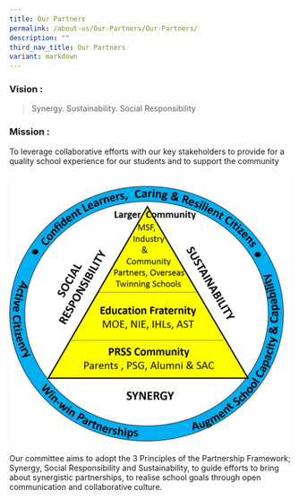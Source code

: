 ```yaml
---
title: Our Partners
permalink: /about-us/Our-Partners/Our-Partners/
description: ""
third_nav_title: Our Partners
variant: markdown
---
```

### **Vision** : 
> Synergy. Sustainability. Social Responsibility

### **Mission** : 
To leverage collaborative efforts with our key stakeholders to provide for a quality school experience for our students and to support the community

![](/images/Framework%2016%20Nov%202018.jpeg)

Our committee aims to adopt the 3 Principles of the Partnership Framework; Synergy, Social Responsibility and Sustainability, to guide efforts to bring about synergistic partnerships, to realise school goals through open communication and collaborative culture.